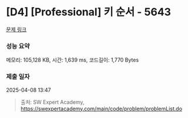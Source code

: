 # [D4] [Professional] 키 순서 - 5643 

[문제 링크](https://swexpertacademy.com/main/code/problem/problemDetail.do?contestProbId=AWXQsLWKd5cDFAUo) 

### 성능 요약

메모리: 105,128 KB, 시간: 1,639 ms, 코드길이: 1,770 Bytes

### 제출 일자

2025-04-08 13:47



> 출처: SW Expert Academy, https://swexpertacademy.com/main/code/problem/problemList.do